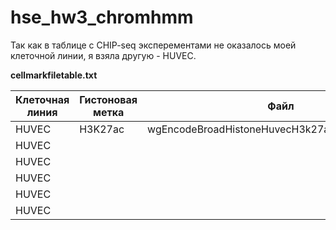 # hse_hw3_chromhmm

Так как в таблице c CHIP-seq эксперементами не оказалось моей клеточной линии, я взяла другую - HUVEC.

**cellmarkfiletable.txt**

| Клеточная линия  | Гистоновая метка  | Файл  | Контрльный файл  |
|---|---|---|---|
| HUVEC  | H3K27ac  | wgEncodeBroadHistoneHuvecH3k27acStdAlnRep1.bam   |  wgEncodeBroadHistoneHuvecControlStdAlnRep1.bam |
| HUVEC  |   |   |   |
| HUVEC  |   |   |   |
| HUVEC |   |   |   |
| HUVEC  |   |   |   |
| HUVEC  |   |   |   |
